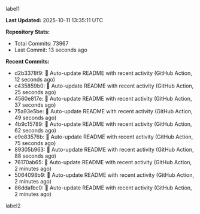 
label1 
<!-- ACTIVITY_START -->
**Last Updated:** 2025-10-11 13:35:11 UTC

**Repository Stats:**
- Total Commits: 73967
- Last Commit: 13 seconds ago

**Recent Commits:**
- d2b3378f9: 🤖 Auto-update README with recent activity (GitHub Action, 12 seconds ago)
- c435859b0: 🤖 Auto-update README with recent activity (GitHub Action, 25 seconds ago)
- 4560e817e: 🤖 Auto-update README with recent activity (GitHub Action, 37 seconds ago)
- 75a93e5be: 🤖 Auto-update README with recent activity (GitHub Action, 49 seconds ago)
- 4b9c15789: 🤖 Auto-update README with recent activity (GitHub Action, 62 seconds ago)
- e9e83576b: 🤖 Auto-update README with recent activity (GitHub Action, 75 seconds ago)
- 89305b963: 🤖 Auto-update README with recent activity (GitHub Action, 88 seconds ago)
- 76170ab65: 🤖 Auto-update README with recent activity (GitHub Action, 2 minutes ago)
- 5064098b9: 🤖 Auto-update README with recent activity (GitHub Action, 2 minutes ago)
- 86ddafbc0: 🤖 Auto-update README with recent activity (GitHub Action, 2 minutes ago)
<!-- ACTIVITY_END -->

label2
